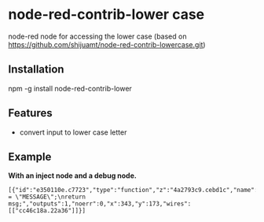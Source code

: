 # node-red-contrib-lower case
node-red node for accessing the lower case (based on https://github.com/shijuamt/node-red-contrib-lowercase.git)

## Installation
npm -g install node-red-contrib-lower

## Features
- convert input to lower case letter

## Example


**With an inject node and a debug node.**

```
[{"id":"e350110e.c7723","type":"function","z":"4a2793c9.cebd1c","name":"","func":"msg.payload = \"MESSAGE\";\nreturn msg;","outputs":1,"noerr":0,"x":343,"y":173,"wires":[["cc46c18a.22a36"]]}]
```
